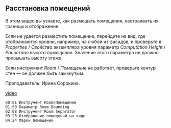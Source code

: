 ## Расстановка помещений

В этом видео вы узнаете, как размещать помещения, настраивать их границы и отображение.

Если не удаётся разместить помещение, перейдите на вид, где отображаются уровни, например, на любой из фасадов, и проверьте в _Properties_ / _Свойства_ экземпляра уровня параметр _Computation Height_ / _Расчётная высота помещения_. Значение этого параметра не должно превышать высоту этажа.

Если инструмент _Room_ / _Помещение_ не работает, проверьте контур стен — он должен быть замкнутым.

Преподаватель: Ирина Сорокина.

[video](https://player.softculture.cc/embed/online/RVT/RVT_42.17.02_L5-1_Theory_Place_Room)

``` chapters
00:01 Инструмент Room/Помещение
01:50 Параметр Room Bounding 
02:08 Инструмент Room Separator
03:23 Отображение помещений на виде
04:24 Марки помещений
```
